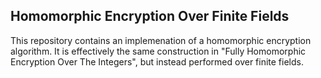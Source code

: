 Homomorphic Encryption Over Finite Fields
-------------------
This repository contains an implemenation of a homomorphic encryption algorithm. It is effectively the same construction in "Fully Homomorphic Encryption Over The Integers", but instead performed over finite fields. 